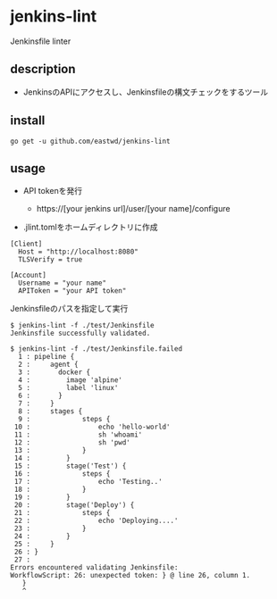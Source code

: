 # jenkins-lint

Jenkinsfile linter

## description

- JenkinsのAPIにアクセスし、Jenkinsfileの構文チェックをするツール

## install

```
go get -u github.com/eastwd/jenkins-lint
```

## usage

- API tokenを発行
  - https://[your jenkins url]/user/[your name]/configure

- .jlint.tomlをホームディレクトリに作成

```
[Client]
  Host = "http://localhost:8080"
  TLSVerify = true

[Account]
  Username = "your name"
  APIToken = "your API token"

```

Jenkinsfileのパスを指定して実行

```
$ jenkins-lint -f ./test/Jenkinsfile
Jenkinsfile successfully validated.

$ jenkins-lint -f ./test/Jenkinsfile.failed
  1 : pipeline {
  2 :     agent {
  3 :       docker {
  4 :         image 'alpine'
  5 :         label 'linux'
  6 :       }
  7 :     }
  8 :     stages {
  9 :             steps {
 10 :                 echo 'hello-world'
 11 :                 sh 'whoami'
 12 :                 sh 'pwd'
 13 :             }
 14 :         }
 15 :         stage('Test') {
 16 :             steps {
 17 :                 echo 'Testing..'
 18 :             }
 19 :         }
 20 :         stage('Deploy') {
 21 :             steps {
 22 :                 echo 'Deploying....'
 23 :             }
 24 :         }
 25 :     }
 26 : }
 27 : 
Errors encountered validating Jenkinsfile:
WorkflowScript: 26: unexpected token: } @ line 26, column 1.
   }
   ^

```
